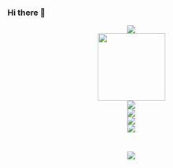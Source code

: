 ### Hi there 👋
<div align="center"> <img src="https://metrics.lecoq.io/siinxu?template=classic&config.timezone=Asia%2FShanghai"> </div>

<div align="center"> <img height="137px" src="https://github-readme-stats.vercel.app/api?username=siinxu&hide_title=true&hide_border=true&show_icons=trueline_height=21&text_color=000&icon_color=000&bg_color=0,ea6161,ffc64d,fffc4d,52fa5a&theme=graywhite" /> </div>

<div align="center"> <img src="https://github-profile-trophy.vercel.app/?username=siinxu" /> </div>

<div align="center"> <img src="https://visitor-badge.glitch.me/badge?page_id=siinxu" /> </div>

<div align="center"> <img src="https://activity-graph.herokuapp.com/graph?username=siinxu&theme=xcode" /> </div>


<div align="center"> <img src="https://github-readme-streak-stats.herokuapp.com/?user=siinxu" /> </div>

<h1 align="center"> <a href="https://sunguoqi.com/"> <img src="https://readme-typing-svg.herokuapp.com/?lines=console.log(%22Hello%2C%20World!%22);🪼🪼祝愿您在必然AI的世界里，能够发现更多有趣的事物，获得更多有价值的体验，与我们一起探索AI技术的无限可能！🚀🎉&center=true&size=27"> </a> </h1>


<!--
**SiinXu/siinxu** is a ✨ _special_ ✨ repository because its `README.md` (this file) appears on your GitHub profile.

Here are some ideas to get you started:

- 🔭 I’m currently working on ...
- 🌱 I’m currently learning ...
- 👯 I’m looking to collaborate on ...
- 🤔 I’m looking for help with ...
- 💬 Ask me about ...
- 📫 How to reach me: ...
- 😄 Pronouns: ...
- ⚡ Fun fact: ...
-->
